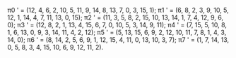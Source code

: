 π0
' = (12, 4, 6, 2, 10, 5, 11, 9, 14, 8, 13, 7, 0, 3, 15, 1);
π1
' = (6, 8, 2, 3, 9, 10, 5, 12, 1, 14, 4, 7, 11, 13, 0, 15);
π2
' = (11, 3, 5, 8, 2, 15, 10, 13, 14, 1, 7, 4, 12, 9, 6, 0);
π3
' = (12, 8, 2, 1, 13, 4, 15, 6, 7, 0, 10, 5, 3, 14, 9, 11);
π4
' = (7, 15, 5, 10, 8, 1, 6, 13, 0, 9, 3, 14, 11, 4, 2, 12);
π5
' = (5, 13, 15, 6, 9, 2, 12, 10, 11, 7, 8, 1, 4, 3, 14, 0);
π6
' = (8, 14, 2, 5, 6, 9, 1, 12, 15, 4, 11, 0, 13, 10, 3, 7);
π7
' = (1, 7, 14, 13, 0, 5, 8, 3, 4, 15, 10, 6, 9, 12, 11, 2).

